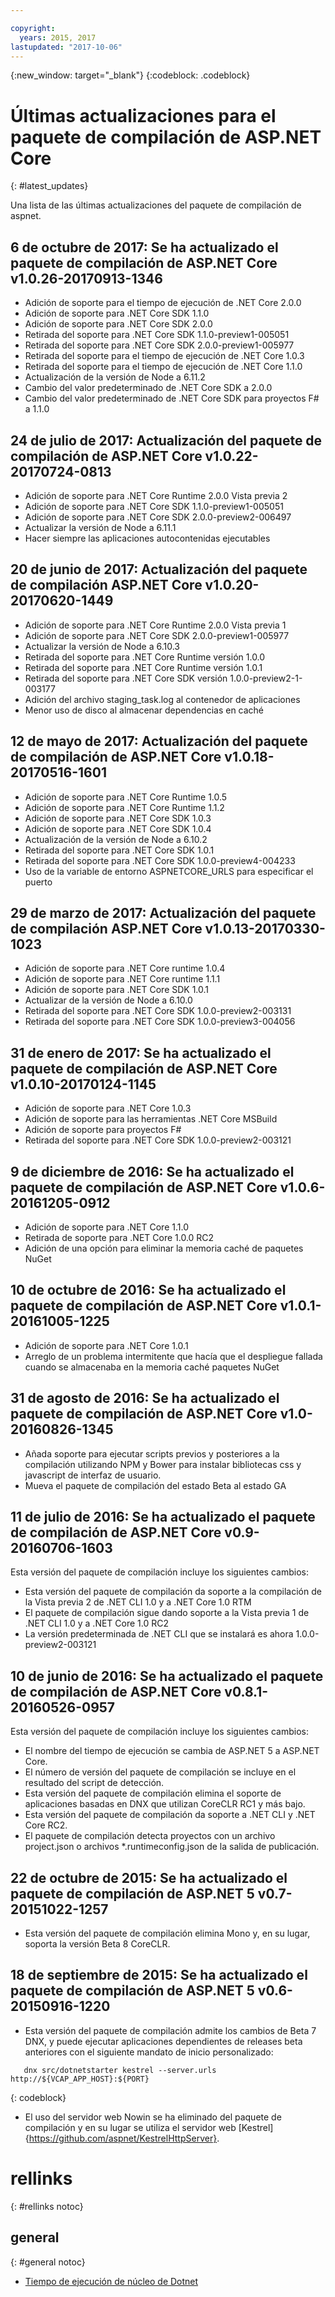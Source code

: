 ```yaml
---

copyright:
  years: 2015, 2017
lastupdated: "2017-10-06"
---
```


{:new_window: target="_blank"}
{:codeblock: .codeblock}

# Últimas actualizaciones para el paquete de compilación de ASP.NET Core
{: #latest_updates}


Una lista de las últimas actualizaciones del paquete de compilación de aspnet.

## 6 de octubre de 2017: Se ha actualizado el paquete de compilación de ASP.NET Core v1.0.26-20170913-1346
* Adición de soporte para el tiempo de ejecución de .NET Core 2.0.0
* Adición de soporte para .NET Core SDK 1.1.0
* Adición de soporte para .NET Core SDK 2.0.0
* Retirada del soporte para .NET Core SDK 1.1.0-preview1-005051
* Retirada del soporte para .NET Core SDK 2.0.0-preview1-005977
* Retirada del soporte para el tiempo de ejecución de .NET Core 1.0.3
* Retirada del soporte para el tiempo de ejecución de .NET Core 1.1.0
* Actualización de la versión de Node a 6.11.2
* Cambio del valor predeterminado de .NET Core SDK a 2.0.0
* Cambio del valor predeterminado de .NET Core SDK para proyectos F# a 1.1.0

## 24 de julio de 2017: Actualización del paquete de compilación de ASP.NET Core v1.0.22-20170724-0813

* Adición de soporte para .NET Core Runtime 2.0.0 Vista previa 2
* Adición de soporte para .NET Core SDK 1.1.0-preview1-005051
* Adición de soporte para .NET Core SDK 2.0.0-preview2-006497
* Actualizar la versión de Node a 6.11.1
* Hacer siempre las aplicaciones autocontenidas ejecutables

## 20 de junio de 2017: Actualización del paquete de compilación ASP.NET Core v1.0.20-20170620-1449

* Adición de soporte para .NET Core Runtime 2.0.0 Vista previa 1
* Adición de soporte para .NET Core SDK 2.0.0-preview1-005977
* Actualizar la versión de Node a 6.10.3
* Retirada del soporte para .NET Core Runtime versión 1.0.0
* Retirada del soporte para .NET Core Runtime versión 1.0.1
* Retirada del soporte para .NET Core SDK versión 1.0.0-preview2-1-003177
* Adición del archivo staging_task.log al contenedor de aplicaciones
* Menor uso de disco al almacenar dependencias en caché

## 12 de mayo de 2017: Actualización del paquete de compilación de ASP.NET Core v1.0.18-20170516-1601

* Adición de soporte para .NET Core Runtime 1.0.5
* Adición de soporte para .NET Core Runtime 1.1.2
* Adición de soporte para .NET Core SDK 1.0.3
* Adición de soporte para .NET Core SDK 1.0.4
* Actualización de la versión de Node a 6.10.2
* Retirada del soporte para .NET Core SDK 1.0.1
* Retirada del soporte para .NET Core SDK 1.0.0-preview4-004233
* Uso de la variable de entorno ASPNETCORE_URLS para especificar el puerto

## 29 de marzo de 2017: Actualización del paquete de compilación ASP.NET Core v1.0.13-20170330-1023

* Adición de soporte para .NET Core runtime 1.0.4
* Adición de soporte para .NET Core runtime 1.1.1
* Adición de soporte para .NET Core SDK 1.0.1
* Actualizar de la versión de Node a 6.10.0
* Retirada del soporte para .NET Core SDK 1.0.0-preview2-003131
* Retirada del soporte para .NET Core SDK 1.0.0-preview3-004056

## 31 de enero de 2017: Se ha actualizado el paquete de compilación de ASP.NET Core v1.0.10-20170124-1145

* Adición de soporte para .NET Core 1.0.3
* Adición de soporte para las herramientas .NET Core MSBuild
* Adición de soporte para proyectos F#
* Retirada del soporte para .NET Core SDK 1.0.0-preview2-003121

## 9 de diciembre de 2016: Se ha actualizado el paquete de compilación de ASP.NET Core v1.0.6-20161205-0912

* Adición de soporte para .NET Core 1.1.0
* Retirada de soporte para .NET Core 1.0.0 RC2
* Adición de una opción para eliminar la memoria caché de paquetes NuGet

## 10 de octubre de 2016: Se ha actualizado el paquete de compilación de ASP.NET Core v1.0.1-20161005-1225

* Adición de soporte para .NET Core 1.0.1
* Arreglo de un problema intermitente que hacía que el despliegue fallada cuando se almacenaba en la memoria caché paquetes NuGet

## 31 de agosto de 2016: Se ha actualizado el paquete de compilación de ASP.NET Core v1.0-20160826-1345

* Añada soporte para ejecutar scripts previos y posteriores a la compilación utilizando NPM y Bower para instalar bibliotecas css y javascript de interfaz de usuario.
* Mueva el paquete de compilación del estado Beta al estado GA

## 11 de julio de 2016: Se ha actualizado el paquete de compilación de ASP.NET Core v0.9-20160706-1603

Esta versión del paquete de compilación incluye los siguientes cambios:

* Esta versión del paquete de compilación da soporte a la compilación de la Vista previa 2 de .NET CLI 1.0 y a .NET Core 1.0 RTM
* El paquete de compilación sigue dando soporte a la Vista previa 1 de .NET CLI 1.0 y a .NET Core 1.0 RC2
* La versión predeterminada de .NET CLI que se instalará es ahora 1.0.0-preview2-003121

## 10 de junio de 2016: Se ha actualizado el paquete de compilación de ASP.NET Core v0.8.1-20160526-0957

Esta versión del paquete de compilación incluye los siguientes cambios:

* El nombre del tiempo de ejecución se cambia de ASP.NET 5 a ASP.NET Core.
* El número de versión del paquete de compilación se incluye en el resultado del script de detección.
* Esta versión del paquete de compilación elimina el soporte de aplicaciones basadas en DNX que utilizan CoreCLR RC1 y más bajo.
* Esta versión del paquete de compilación da soporte a .NET CLI y .NET Core RC2.
* El paquete de compilación detecta proyectos con un archivo project.json o archivos *.runtimeconfig.json de la salida de publicación.

## 22 de octubre de 2015: Se ha actualizado el paquete de compilación de ASP.NET 5 v0.7-20151022-1257

* Esta versión del paquete de compilación elimina Mono y, en su lugar, soporta la versión Beta 8 CoreCLR.

## 18 de septiembre de 2015: Se ha actualizado el paquete de compilación de ASP.NET 5 v0.6-20150916-1220

* Esta versión del paquete de compilación admite los cambios de Beta 7 DNX, y puede ejecutar aplicaciones dependientes de releases beta anteriores con el siguiente mandato de inicio personalizado:

```
   dnx src/dotnetstarter kestrel --server.urls http://${VCAP_APP_HOST}:${PORT}
```
{: codeblock}

* El uso del servidor web Nowin se ha eliminado del paquete de compilación y en su lugar se utiliza el servidor web [Kestrel]{https://github.com/aspnet/KestrelHttpServer}.

# rellinks
{: #rellinks notoc}
## general
{: #general notoc}
* [Tiempo de ejecución de núcleo de Dotnet](index.html)
